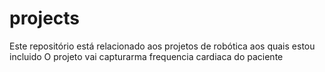 # projects
Este repositório está relacionado aos projetos de robótica aos quais estou incluido
O projeto vai capturarma frequencia cardiaca do paciente

